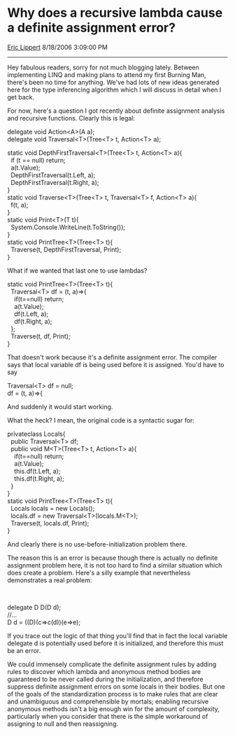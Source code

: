 # Why does a recursive lambda cause a definite assignment error?

[Eric Lippert](https://social.msdn.microsoft.com/profile/Eric%20Lippert) 8/18/2006 3:09:00 PM

-----

Hey fabulous readers, sorry for not much blogging lately. Between implementing LINQ and making plans to attend my first Burning Man, there's been no time for anything. We've had lots of new ideas generated here for the type inferencing algorithm which I will discuss in detail when I get back.

For now, here's a question I got recently about definite assignment analysis and recursive functions. Clearly this is legal:

delegate void Action\<A\>(A a);  
delegate void Traversal\<T\>(Tree\<T\> t, Action\<T\> a);  
  
static void DepthFirstTraversal\<T\>(Tree\<T\> t, Action\<T\> a){  
  if (t == null) return;  
  a(t.Value);  
  DepthFirstTraversal(t.Left, a);  
  DepthFirstTraversal(t.Right, a);  
}  
static void Traverse\<T\>(Tree\<T\> t, Traversal\<T\> f, Action\<T\> a){  
  f(t, a);  
}  
static void Print\<T\>(T t){  
  System.Console.WriteLine(t.ToString());  
}  
static void PrintTree\<T\>(Tree\<T\> t){  
  Traverse(t, DepthFirstTraversal, Print);  
}  

What if we wanted that last one to use lambdas?

static void PrintTree\<T\>(Tree\<T\> t){  
  Traversal\<T\> df = (t, a)=\>{  
    if(t==null) return;  
    a(t.Value);  
    df(t.Left, a);  
    df(t.Right, a);  
  };  
  Traverse(t, df, Print);  
}  

That doesn't work because it's a definite assignment error. The compiler says that local variable df is being used before it is assigned. You'd have to say

Traversal\<T\> df = null;  
df = (t, a)=\>{  

And suddenly it would start working.

What the heck? I mean, the original code is a syntactic sugar for:

privateclass Locals{  
  public Traversal\<T\> df;  
  public void M\<T\>(Tree\<T\> t, Action\<T\> a){  
    if(t==null) return;  
    a(t.Value);  
    this.df(t.Left, a);  
    this.df(t.Right, a);  
  }  
}  
static void PrintTree\<T\>(Tree\<T\> t){  
  Locals locals = new Locals();  
  locals.df = new Traversal\<T\>(locals.M\<T\>);  
  Traverse(t, locals.df, Print);  
}  

And clearly there is no use-before-initialization problem there.

The reason this is an error is because though there is actually no definite assignment problem here, it is not too hard to find a similar situation which does create a problem. Here's a silly example that nevertheless demonstrates a real problem:

 

delegate D D(D d);  
//...  
D d = ((D)(c=\>c(d))(e=\>e); 

If you trace out the logic of that thing you'll find that in fact the local variable delegate d is potentially used before it is initialized, and therefore this must be an error.

We could immensely complicate the definite assignment rules by adding rules to discover which lambda and anonymous method bodies are guaranteed to be never called during the initialization, and therefore suppress definite assignment errors on some locals in their bodies. But one of the goals of the standardization process is to make rules that are clear and unambiguous and comprehensible by mortals; enabling recursive anonymous methods isn't a big enough win for the amount of complexity, particularly when you consider that there is the simple workaround of assigning to null and then reassigning.


